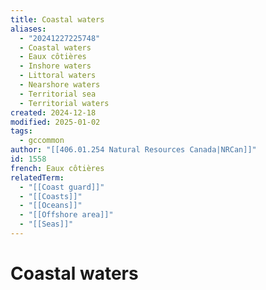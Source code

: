 ```yaml
---
title: Coastal waters
aliases:
  - "20241227225748"
  - Coastal waters
  - Eaux côtières
  - Inshore waters
  - Littoral waters
  - Nearshore waters
  - Territorial sea
  - Territorial waters
created: 2024-12-18
modified: 2025-01-02
tags:
  - gccommon
author: "[[406.01.254 Natural Resources Canada|NRCan]]"
id: 1558
french: Eaux côtières
relatedTerm:
  - "[[Coast guard]]"
  - "[[Coasts]]"
  - "[[Oceans]]"
  - "[[Offshore area]]"
  - "[[Seas]]"
---
```

# Coastal waters
